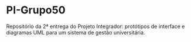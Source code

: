 # PI-Grupo50
Repositório da 2ª entrega do Projeto Integrador: protótipos de interface e diagramas UML para um sistema de gestão universitária.
